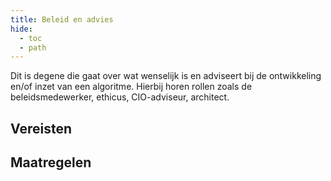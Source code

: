 ```yaml
---
title: Beleid en advies
hide:
  - toc
  - path
---
```


Dit is degene die gaat over wat wenselijk is en adviseert bij de ontwikkeling en/of inzet van een algoritme. Hierbij horen rollen zoals de beleidsmedewerker, ethicus, CIO-adviseur, architect.

## Vereisten

<!-- list_vereisten rollen/beleid-en-advies no-rol no-levenscyclus no-search no-onderwerp -->

## Maatregelen

<!-- list_maatregelen rollen/beleid-en-advies no-rol no-levenscyclus no-search no-onderwerp -->
